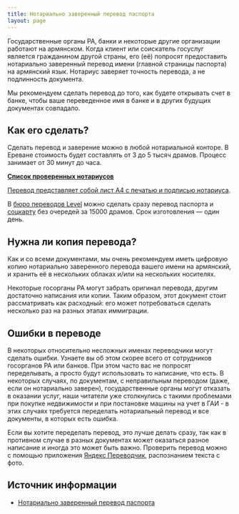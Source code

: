 ```yaml
---
title: Нотариально заверенный перевод паспорта
layout: page
---
```


Государственные органы РА, банки и некоторые другие организации работают на армянском. Когда клиент или соискатель
госуслуг является гражданином другой страны, его (её) попросят предоставить нотариально заверенный перевод имени
(главной страницы паспорта) на армянский язык. Нотариус заверяет точность перевода, а не подлинность документа.

Мы рекомендуем сделать перевод до того, как будете открывать счет в банке, чтобы ваше переведенное имя в банке и в
других будущих документах совпадало.

## Как его сделать?

Сделать перевод и заверение можно в любой нотариальной конторе. В Ереване стоимость будет составлять от
3 до 5 тысяч драмов. Процесс занимает от 30 минут до часа.

**[Список проверенных нотариусов](../attorneys.md)**

[Перевод представляет собой лист A4 с печатью и подписью нотариуса](/files/passport-translation.jpg).

В [бюро переводов Level](https://yandex.ru/maps/org/byuro_level/114447154450/) можно сделать сразу перевод паспорта
и [соцкарту](social-number.md) без очередей за 15000 драмов. Срок изготовления — один день. 

## Нужна ли копия перевода?

Как и со всеми документами, мы очень рекомендуем иметь цифровую копию нотариально заверенного перевода вашего
имени на армянский, и хранить её в нескольких облаках и/или на нескольких носителях.

Некоторые госорганы РА могут забрать оригинал перевода, другим достаточно написания или копии. Таким образом,
этот документ стоит рассматривать как расходный: его может потребоваться сделать несколько раз на разных этапах иммиграции.

## Ошибки в переводе

В некоторых относительно несложных именах переводчики могут сделать ошибки. Узнаете вы об этом скорее всего от
сотрудников госорганов РА или банков. При этом часто вас не попросят переделывать, а просто будут использовать
то написание, что есть. В некоторых случаях, по документам, с неправильным переводом (даже, если он нотариально заверен), государственные органы могут отказать в оказании услуг, наши читатели уже столкнулись с такими проблемами при покупке недвижимости и при постановке машины на учет в ГАИ - в этих случаях требуется переделать нотариальный перевод и все документы, в которых есть ошибка.

Если вы хотите переделать перевод, это лучше делать сразу, так как в противном случае в разных документах может
оказаться разное написание и иногда это может быть важно. Проверить перевод можно с помощью приложения
[Яндекс Переводчик](https://translate.yandex.ru), распознанием текста с фото.

## Источник информации

- [Нотариально заверенный перевод паспорта](https://www.notion.so/2f368b51f2bf446990972410bc97a604)
